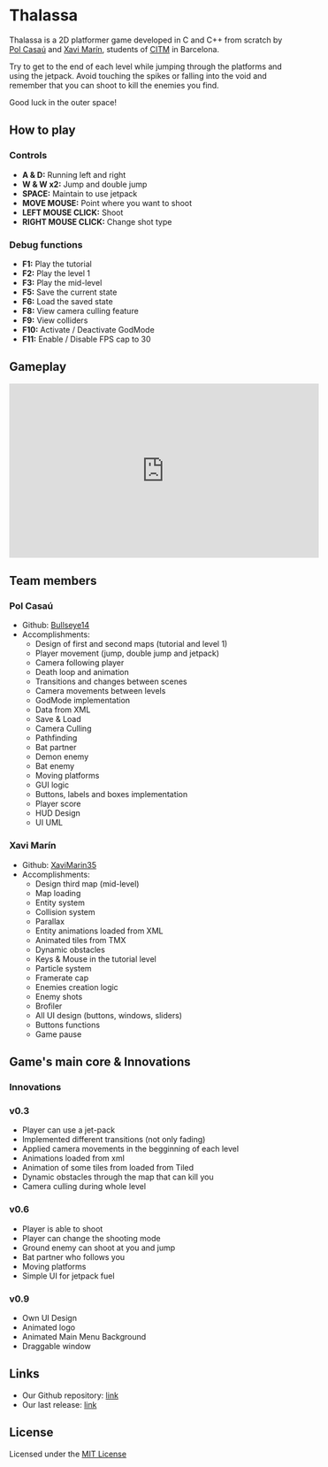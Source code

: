 # Thalassa

Thalassa is a 2D platformer game developed in C and C++ from scratch by [Pol Casaú](https://github.com/Bullseye14) and [Xavi Marín](https://github.com/xavimarin35), students of [CITM](https://www.citm.upc.edu/) in Barcelona.

Try to get to the end of each level while jumping through the platforms and using the jetpack. Avoid touching the spikes or falling into the void and remember that you can shoot to kill the enemies you find. 

Good luck in the outer space!

## How to play
### Controls

- **A & D:** 	Running left and right
- **W & W x2:** 	Jump and double jump
- **SPACE:** 	Maintain to use jetpack
- **MOVE MOUSE:** Point where you want to shoot
- **LEFT MOUSE CLICK:**   Shoot
- **RIGHT MOUSE CLICK:** Change shot type

### Debug functions

- **F1:** Play the tutorial
- **F2:** Play the level 1
- **F3:** Play the mid-level
- **F5:** Save the current state
- **F6:** Load the saved state
- **F8:** View camera culling feature
- **F9:** View colliders 
- **F10:** Activate / Deactivate GodMode
- **F11:** Enable / Disable FPS cap to 30 

## Gameplay
<iframe width="560" height="315" src="https://www.youtube.com/embed/KfyRtUm8lHU" frameborder="0" allow="accelerometer; autoplay; clipboard-write; encrypted-media; gyroscope; picture-in-picture" allowfullscreen></iframe>

## Team members
### Pol Casaú 
- Github: [Bullseye14](https://github.com/Bullseye14)
- Accomplishments:
	- Design of first and second maps (tutorial and level 1)
	- Player movement (jump, double jump and jetpack)
	- Camera following player
	- Death loop and animation
	- Transitions and changes between scenes
	- Camera movements between levels
	- GodMode implementation
	- Data from XML
	- Save & Load
	- Camera Culling
	- Pathfinding
	- Bat partner
	- Demon enemy
	- Bat enemy
	- Moving platforms
	- GUI logic
	- Buttons, labels and boxes implementation
	- Player score
	- HUD Design
	- UI UML
	
### Xavi Marín

- Github: [XaviMarin35](https://github.com/xavimarin35)
- Accomplishments:
	- Design third map (mid-level)
	- Map loading
	- Entity system
	- Collision system
	- Parallax
	- Entity animations loaded from XML
	- Animated tiles from TMX
	- Dynamic obstacles
	- Keys & Mouse in the tutorial level
	- Particle system
	- Framerate cap
	- Enemies creation logic
	- Enemy shots
	- Brofiler
	- All UI design (buttons, windows, sliders)
	- Buttons functions
	- Game pause
	
## Game's main core & Innovations

### Innovations

### v0.3
- Player can use a jet-pack
- Implemented different transitions (not only fading)
- Applied camera movements in the begginning of each level
- Animations loaded from xml
- Animation of some tiles from loaded from Tiled
- Dynamic obstacles through the map that can kill you
- Camera culling during whole level

### v0.6
- Player is able to shoot
- Player can change the shooting mode
- Ground enemy can shoot at you and jump
- Bat partner who follows you
- Moving platforms
- Simple UI for jetpack fuel

### v0.9
- Own UI Design
- Animated logo
- Animated Main Menu Background
- Draggable window

## Links
- Our Github repository: [link](https://github.com/xavimarin35/Thalassa)
- Our last release: [link](https://github.com/xavimarin35/Thalassa/releases)

## License
Licensed under the [MIT License](https://github.com/xavimarin35/Thalassa/blob/master/LICENSE)
